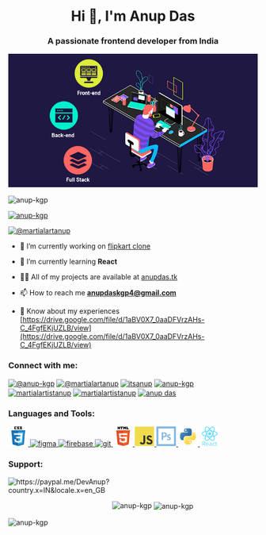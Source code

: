 <h1 align="center">Hi 👋, I'm Anup Das</h1>
<h3 align="center">A passionate frontend developer from India</h3>
<img src="https://github.com/Codex-Swapnil1/PortFolio/raw/main/Full-Stack-Development-Featured-Image-LevelFive-Solutions.gif"></img>

<p align="left"> <img src="https://komarev.com/ghpvc/?username=anup-kgp&label=Profile%20views&color=0e75b6&style=flat" alt="anup-kgp" /> </p>

<p align="left"> <a href="https://github.com/ryo-ma/github-profile-trophy"><img src="https://github-profile-trophy.vercel.app/?username=anup-kgp" alt="anup-kgp" /></a> </p>

<p align="left"> <a href="https://twitter.com/@martialartanup" target="blank"><img src="https://img.shields.io/twitter/follow/@martialartanup?logo=twitter&style=for-the-badge" alt="@martialartanup" /></a> </p>

- 🔭 I’m currently working on [flipkart clone](https://github.com/anup-kgp/clone_of_flipkart.git)

- 🌱 I’m currently learning **React**

- 👨‍💻 All of my projects are available at [anupdas.tk](anupdas.tk)

- 📫 How to reach me **anupdaskgp4@gmail.com**

- 📄 Know about my experiences [https://drive.google.com/file/d/1aBV0X7_0aaDFVrzAHs-C_4FgfEKjUZLB/view](https://drive.google.com/file/d/1aBV0X7_0aaDFVrzAHs-C_4FgfEKjUZLB/view)

<h3 align="left">Connect with me:</h3>
<p align="left">
<a href="https://codepen.io/anup-kgp" target="blank"><img align="center" src="https://raw.githubusercontent.com/rahuldkjain/github-profile-readme-generator/master/src/images/icons/Social/codepen.svg" alt="@anup-kgp" height="30" width="40" /></a>
<a href="https://twitter.com/@martialartanup" target="blank"><img align="center" src="https://raw.githubusercontent.com/rahuldkjain/github-profile-readme-generator/master/src/images/icons/Social/twitter.svg" alt="@martialartanup" height="30" width="40" /></a>
<a href="https://linkedin.com/in/itsanup" target="blank"><img align="center" src="https://raw.githubusercontent.com/rahuldkjain/github-profile-readme-generator/master/src/images/icons/Social/linked-in-alt.svg" alt="itsanup" height="30" width="40" /></a>
<a href="https://codesandbox.com/anup-kgp" target="blank"><img align="center" src="https://raw.githubusercontent.com/rahuldkjain/github-profile-readme-generator/master/src/images/icons/Social/codesandbox.svg" alt="anup-kgp" height="30" width="40" /></a>
<a href="https://fb.com/martialartistanup" target="blank"><img align="center" src="https://raw.githubusercontent.com/rahuldkjain/github-profile-readme-generator/master/src/images/icons/Social/facebook.svg" alt="martialartistanup" height="30" width="40" /></a>
<a href="https://instagram.com/martialartistanup" target="blank"><img align="center" src="https://raw.githubusercontent.com/rahuldkjain/github-profile-readme-generator/master/src/images/icons/Social/instagram.svg" alt="martialartistanup" height="30" width="40" /></a>
<a href="https://www.youtube.com/channel/UCkk7Qb_zaY3pdFAs3-xWNFQ" target="blank"><img align="center" src="https://raw.githubusercontent.com/rahuldkjain/github-profile-readme-generator/master/src/images/icons/Social/youtube.svg" alt="anup das" height="30" width="40" /></a>
</p>

<h3 align="left">Languages and Tools:</h3>
<p align="left"> <a href="https://www.w3schools.com/css/" target="_blank" rel="noreferrer"> <img src="https://raw.githubusercontent.com/devicons/devicon/master/icons/css3/css3-original-wordmark.svg" alt="css3" width="40" height="40"/> </a> <a href="https://www.figma.com/" target="_blank" rel="noreferrer"> <img src="https://www.vectorlogo.zone/logos/figma/figma-icon.svg" alt="figma" width="40" height="40"/> </a> <a href="https://firebase.google.com/" target="_blank" rel="noreferrer"> <img src="https://www.vectorlogo.zone/logos/firebase/firebase-icon.svg" alt="firebase" width="40" height="40"/> </a> <a href="https://git-scm.com/" target="_blank" rel="noreferrer"> <img src="https://www.vectorlogo.zone/logos/git-scm/git-scm-icon.svg" alt="git" width="40" height="40"/> </a> <a href="https://www.w3.org/html/" target="_blank" rel="noreferrer"> <img src="https://raw.githubusercontent.com/devicons/devicon/master/icons/html5/html5-original-wordmark.svg" alt="html5" width="40" height="40"/> </a> <a href="https://developer.mozilla.org/en-US/docs/Web/JavaScript" target="_blank" rel="noreferrer"> <img src="https://raw.githubusercontent.com/devicons/devicon/master/icons/javascript/javascript-original.svg" alt="javascript" width="40" height="40"/> </a> <a href="https://www.photoshop.com/en" target="_blank" rel="noreferrer"> <img src="https://raw.githubusercontent.com/devicons/devicon/master/icons/photoshop/photoshop-line.svg" alt="photoshop" width="40" height="40"/> </a> <a href="https://www.python.org" target="_blank" rel="noreferrer"> <img src="https://raw.githubusercontent.com/devicons/devicon/master/icons/python/python-original.svg" alt="python" width="40" height="40"/> </a> <a href="https://reactjs.org/" target="_blank" rel="noreferrer"> <img src="https://raw.githubusercontent.com/devicons/devicon/master/icons/react/react-original-wordmark.svg" alt="react" width="40" height="40"/> </a> </p>

<h3 align="left">Support:</h3>
<p><a href="https://www.buymeacoffee.com/https://paypal.me/DevAnup?country.x=IN&locale.x=en_GB"> <img align="left" src="https://cdn.buymeacoffee.com/buttons/v2/default-yellow.png" height="50" width="210" alt="https://paypal.me/DevAnup?country.x=IN&locale.x=en_GB" /></a></p><br><br>

<p><img align="left" src="https://github-readme-stats.vercel.app/api/top-langs?username=anup-kgp&show_icons=true&locale=en&layout=compact" alt="anup-kgp" /></p>

<p>&nbsp;<img align="center" src="https://github-readme-stats.vercel.app/api?username=anup-kgp&show_icons=true&locale=en" alt="anup-kgp" /></p>

<p><img align="center" src="https://github-readme-streak-stats.herokuapp.com/?user=anup-kgp&" alt="anup-kgp" /></p>
